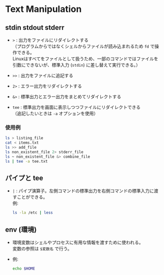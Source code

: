 # Text Manipulation

## stdin stdout stderr

- `>` : 出力をファイルにリダイレクトする  
  （プログラムからではなくシェルからファイルが読み込まれるため `fd` で操作できる。  
   Linuxはすべてをファイルとして扱うため、一部のコマンドではファイルを引数にできないが、標準入力 (`stdin`) に差し替えて実行できる。）

- `>>` : 出力をファイルに追記する  

- `2>` : エラー出力をリダイレクトする  

- `&>` : 標準出力とエラー出力をまとめてリダイレクトする  

- `tee` : 標準出力を画面に表示しつつファイルにリダイレクトできる  
  （追記したいときは `-a` オプションを使用）

### 使用例

```bash
ls > listing_file
cat < items.txt
ls >> add_file
ls non_existent_file 2> stderr_file
ls ~ non_existent_file &> combine_file
ls | tee -a tee.txt
```


 ## パイプと tee

- `|` : パイプ演算子。左側コマンドの標準出力を右側コマンドの標準入力に渡すことができる。  
  例:  
  ```bash
  ls -la /etc | less


## env (環境)

- 環境変数はシェルやプロセスに有用な情報を渡すために使われる。  
  変数の参照は `$変数名` で行う。

- 例:  
  ```bash
  echo $HOME
　
